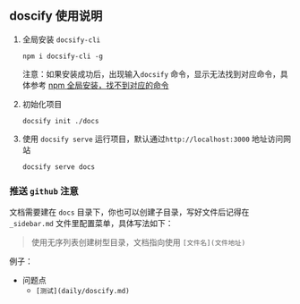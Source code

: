 ## doscify 使用说明

1. 全局安装 `docsify-cli`

   ```
   npm i docsify-cli -g
   ```

   注意：如果安装成功后，出现输入`docsify` 命令，显示无法找到对应命令，具体参考 [npm 全局安装，找不到对应的命令](daily/npm全局安装找不到命令.md)

2. 初始化项目

   ```
   docsify init ./docs
   ```

3. 使用 `docsify serve` 运行项目，默认通过`http://localhost:3000` 地址访问网站

   ```
   docsify serve docs
   ```

   











### 推送 `github` 注意

文档需要建在 `docs` 目录下，你也可以创建子目录，写好文件后记得在 `_sidebar.md` 文件里配置菜单，具体写法如下：

> 使用无序列表创建树型目录，文档指向使用 `[文件名](文件地址)`

例子：

* 问题点
  * `[测试](daily/doscify.md)`



